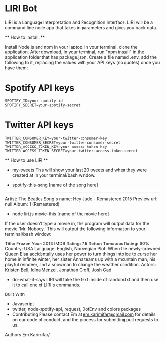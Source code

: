 # LIRI Bot
LIRI is a Language Interpretation and Recognition Interface. LIRI will be a command line node app that takes in parameters and gives you back data.

** How to install: **

Install Node.js and npm in your laptop.
In your terminal, clone the application.
After download, in your terminal, run "npm install" in the application folder that has package.json.
Create a file named .env, add the following to it, replacing the values with your API keys (no quotes) once you have them:

# Spotify API keys
```
SPOTIFY_ID=your-spotify-id
SPOTIFY_SECRET=your-spotify-secret
```
# Twitter API keys
```
TWITTER_CONSUMER_KEY=your-twitter-consumer-key
TWITTER_CONSUMER_SECRET=your-twitter-consumer-secret
TWITTER_ACCESS_TOKEN_KEY=your-access-token-key
TWITTER_ACCESS_TOKEN_SECRET=your-twitter-access-token-secret
```

** How to use LIRI **
* my-tweets
This will show your last 20 tweets and when they were created at in your terminal/bash window.


* spotify-this-song [name of the song here]

----------------
Artist: The Beatles
Song's name: Hey Jude - Remastered 2015
Preview url: null
Album: 1 (Remastered)


* node liri.js movie-this [name of the movie here]

If the user doesn't type a movie in, the program will output data for the movie 'Mr. Nobody.'
This will output the following information to your terminal/bash window:


Title: Frozen
Year: 2013
IMDB Rating: 7.5
Rotten Tomatoes Rating: 90%
Country: USA
Language: English, Norwegian
Plot: When the newly-crowned Queen Elsa accidentally uses her power to turn things into ice to curse her home in infinite winter, her sister Anna teams up with a mountain man, his playful reindeer, and a snowman to change the weather condition.
Actors: Kristen Bell, Idina Menzel, Jonathan Groff, Josh Gad

* do-what-it-says
LIRI will take the text inside of random.txt and then use it to call one of LIRI's commands.



Built With
* Javascript
* twitter, node-spotify-api, request, DotEnv and colors packages
* Contributing
Please contact Em at em.karimifar@gmail.com for details on our code of conduct, and the process for submitting pull requests to us.

Authors
Em Karimifar/
